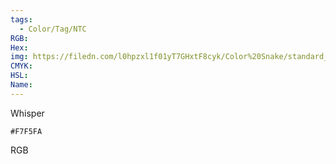 ```yaml
---
tags:
  - Color/Tag/NTC
RGB:
Hex:
img: https://filedn.com/l0hpzxl1f01yT7GHxtF8cyk/Color%20Snake/standard_csv_to_svg/F7F5FA.svg
CMYK:
HSL:
Name:
---
```

Whisper
```palette
#F7F5FA
```
RGB
